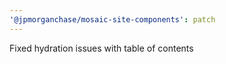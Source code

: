 ```yaml
---
'@jpmorganchase/mosaic-site-components': patch
---
```


Fixed hydration issues with table of contents
